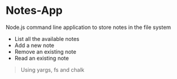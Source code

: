 # Notes-App

Node.js command line application to store notes in the file system

- List all the available notes
- Add a new note
- Remove an existing note
- Read an existing note

> Using yargs, fs and chalk
